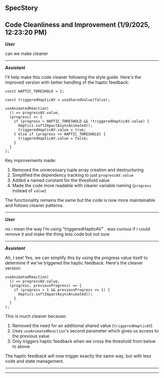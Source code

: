 ## SpecStory

## Code Cleanliness and Improvement (1/9/2025, 12:23:20 PM)

_**User**_

can we make cleaner

---

_**Assistant**_

I'll help make this code cleaner following the style guide. Here's the improved version with better handling of the haptic feedback:

```typescript:features/conversation/conversation-message/conversation-message-repliable.tsx
const HAPTIC_THRESHOLD = 1;

const triggeredHapticAV = useSharedValue(false);

useAnimatedReaction(
  () => progressAV.value,
  (progress) => {
    if (progress > HAPTIC_THRESHOLD && !triggeredHapticAV.value) {
      Haptics.softImpactAsyncAnimated();
      triggeredHapticAV.value = true;
    } else if (progress <= HAPTIC_THRESHOLD) {
      triggeredHapticAV.value = false;
    }
  }
);
```

Key improvements made:
1. Removed the unnecessary tuple array creation and destructuring
2. Simplified the dependency tracking to just `progressAV.value`
3. Added a named constant for the threshold value
4. Made the code more readable with clearer variable naming (`progress` instead of `value`)

The functionality remains the same but the code is now more maintainable and follows cleaner patterns.

---

_**User**_

no i mean the way I'm using "triggeredHapticAV" . was curious if i could remove it and make the thing less code but not sure

---

_**Assistant**_

Ah, I see! Yes, we can simplify this by using the progress value itself to determine if we've triggered the haptic feedback. Here's the cleaner version:

```typescript:features/conversation/conversation-message/conversation-message-repliable.tsx
useAnimatedReaction(
  () => progressAV.value,
  (progress, previousProgress) => {
    if (progress > 1 && previousProgress <= 1) {
      Haptics.softImpactAsyncAnimated();
    }
  }
);
```

This is much cleaner because:
1. Removed the need for an additional shared value (`triggeredHapticAV`)
2. Uses `useAnimatedReaction`'s second parameter which gives us access to the previous value
3. Only triggers haptic feedback when we cross the threshold from below to above

The haptic feedback will now trigger exactly the same way, but with less code and state management.

---



---

